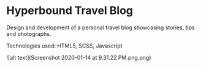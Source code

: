 # Hyperbound Travel Blog
 
 
 
 Design and development of a personal travel blog showcasing stories, tips and photographs.

 Technologies used: HTML5, SCSS, Javascript


![alt text](Screenshot 2020-01-14 at 9.31.22 PM.png.png)
